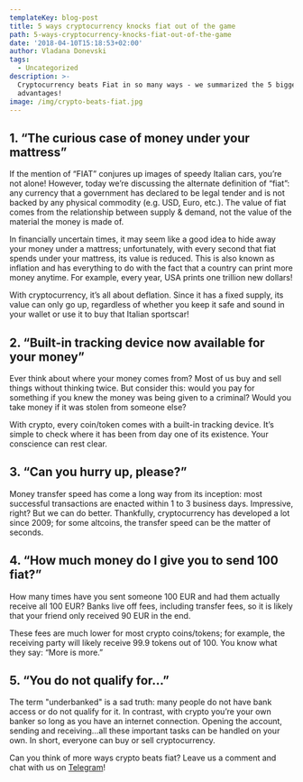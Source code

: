 ```yaml
---
templateKey: blog-post
title: 5 ways cryptocurrency knocks fiat out of the game
path: 5-ways-cryptocurrency-knocks-fiat-out-of-the-game
date: '2018-04-10T15:18:53+02:00'
author: Vladana Donevski
tags:
  - Uncategorized
description: >-
  Cryptocurrency beats Fiat in so many ways - we summarized the 5 biggest
  advantages!
image: /img/crypto-beats-fiat.jpg
---
```

## 1. “The curious case of money under your mattress”

If the mention of “FIAT” conjures up images of speedy Italian cars, you’re not alone! However, today we’re discussing the alternate definition of “fiat”: any currency that a government has declared to be legal tender and is not backed by any physical commodity (e.g. USD, Euro, etc.). The value of fiat comes from the relationship between supply & demand, not the value of the material the money is made of. 

In financially uncertain times, it may seem like a good idea to hide away your money under a mattress; unfortunately, with every second that fiat spends under your mattress, its value is reduced. This is also known as inflation and has everything to do with the fact that a country can print more money anytime. For example, every year, USA prints one trillion new dollars!

With cryptocurrency, it’s all about deflation. Since it has a fixed supply, its value can only go up, regardless of whether you keep it safe and sound in your wallet or use it to buy that Italian sportscar!

## 

## 2. “Built-in tracking device now available for your money”

Ever think about where your money comes from? Most of us buy and sell things without thinking twice. But consider this: would you pay for something if you knew the money was being given to a criminal? Would you take money if it was stolen from someone else? 

With crypto, every coin/token comes with a built-in tracking device. It’s simple to check where it has been from day one of its existence. Your conscience can rest clear.



## 3. “Can you hurry up, please?”

Money transfer speed has come a long way from its inception: most successful transactions are enacted within 1 to 3 business days. Impressive, right? But we can do better. Thankfully, cryptocurrency has developed a lot since 2009; for some altcoins, the transfer speed can be the matter of seconds.



## 4. “How much money do I give you to send 100 fiat?”

How many times have you sent someone 100 EUR and had them actually receive all 100 EUR? Banks live off fees, including transfer fees, so it is likely that your friend only received 90 EUR in the end.

These fees are much lower for most crypto coins/tokens; for example, the receiving party will likely receive 99.9 tokens out of 100. You know what they say: “More is more.”



## 5. “You do not qualify for...”

The term "underbanked" is a sad truth: many people do not have bank access or do not qualify for it. In contrast, with crypto you’re your own banker so long as you have an internet connection. Opening the account, sending and receiving…all these important tasks can be handled on your own. In short, everyone can buy or sell cryptocurrency.

Can you think of more ways crypto beats fiat? Leave us a comment and chat with us on [Telegram](https://t.me/conda_ico)!
